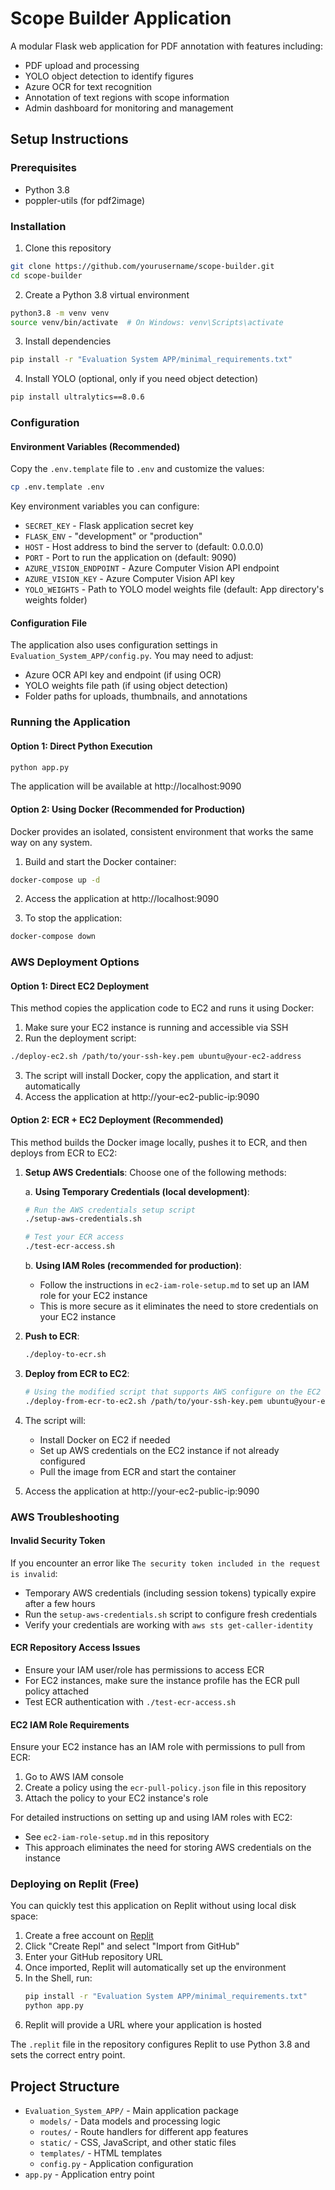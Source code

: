 # Scope Builder Application

A modular Flask web application for PDF annotation with features including:
- PDF upload and processing
- YOLO object detection to identify figures
- Azure OCR for text recognition
- Annotation of text regions with scope information
- Admin dashboard for monitoring and management

## Setup Instructions

### Prerequisites
- Python 3.8
- poppler-utils (for pdf2image)

### Installation

1. Clone this repository
```bash
git clone https://github.com/yourusername/scope-builder.git
cd scope-builder
```

2. Create a Python 3.8 virtual environment
```bash
python3.8 -m venv venv
source venv/bin/activate  # On Windows: venv\Scripts\activate
```

3. Install dependencies
```bash
pip install -r "Evaluation System APP/minimal_requirements.txt"
```

4. Install YOLO (optional, only if you need object detection)
```bash
pip install ultralytics==8.0.6
```

### Configuration

#### Environment Variables (Recommended)
Copy the `.env.template` file to `.env` and customize the values:
```bash
cp .env.template .env
```

Key environment variables you can configure:
- `SECRET_KEY` - Flask application secret key
- `FLASK_ENV` - "development" or "production"
- `HOST` - Host address to bind the server to (default: 0.0.0.0)
- `PORT` - Port to run the application on (default: 9090)
- `AZURE_VISION_ENDPOINT` - Azure Computer Vision API endpoint
- `AZURE_VISION_KEY` - Azure Computer Vision API key
- `YOLO_WEIGHTS` - Path to YOLO model weights file (default: App directory's weights folder)

#### Configuration File
The application also uses configuration settings in `Evaluation_System_APP/config.py`. You may need to adjust:
- Azure OCR API key and endpoint (if using OCR)
- YOLO weights file path (if using object detection)
- Folder paths for uploads, thumbnails, and annotations

### Running the Application

#### Option 1: Direct Python Execution
```bash
python app.py
```

The application will be available at http://localhost:9090

#### Option 2: Using Docker (Recommended for Production)

Docker provides an isolated, consistent environment that works the same way on any system.

1. Build and start the Docker container:
```bash
docker-compose up -d
```

2. Access the application at http://localhost:9090

3. To stop the application:
```bash
docker-compose down
```

### AWS Deployment Options

#### Option 1: Direct EC2 Deployment

This method copies the application code to EC2 and runs it using Docker:

1. Make sure your EC2 instance is running and accessible via SSH
2. Run the deployment script:
```bash
./deploy-ec2.sh /path/to/your-ssh-key.pem ubuntu@your-ec2-address
```

3. The script will install Docker, copy the application, and start it automatically
4. Access the application at http://your-ec2-public-ip:9090

#### Option 2: ECR + EC2 Deployment (Recommended)

This method builds the Docker image locally, pushes it to ECR, and then deploys from ECR to EC2:

1. **Setup AWS Credentials**: Choose one of the following methods:

   a. **Using Temporary Credentials (local development)**:
   ```bash
   # Run the AWS credentials setup script
   ./setup-aws-credentials.sh
   
   # Test your ECR access
   ./test-ecr-access.sh
   ```

   b. **Using IAM Roles (recommended for production)**:
   - Follow the instructions in `ec2-iam-role-setup.md` to set up an IAM role for your EC2 instance
   - This is more secure as it eliminates the need to store credentials on your EC2 instance

2. **Push to ECR**:
   ```bash
   ./deploy-to-ecr.sh
   ```

3. **Deploy from ECR to EC2**:
   ```bash
   # Using the modified script that supports AWS configure on the EC2 instance
   ./deploy-from-ecr-to-ec2.sh /path/to/your-ssh-key.pem ubuntu@your-ec2-address
   ```

4. The script will:
   - Install Docker on EC2 if needed
   - Set up AWS credentials on the EC2 instance if not already configured
   - Pull the image from ECR and start the container
   
5. Access the application at http://your-ec2-public-ip:9090

### AWS Troubleshooting

#### Invalid Security Token
If you encounter an error like `The security token included in the request is invalid`:
- Temporary AWS credentials (including session tokens) typically expire after a few hours
- Run the `setup-aws-credentials.sh` script to configure fresh credentials
- Verify your credentials are working with `aws sts get-caller-identity`

#### ECR Repository Access Issues
- Ensure your IAM user/role has permissions to access ECR
- For EC2 instances, make sure the instance profile has the ECR pull policy attached
- Test ECR authentication with `./test-ecr-access.sh`

#### EC2 IAM Role Requirements

Ensure your EC2 instance has an IAM role with permissions to pull from ECR:

1. Go to AWS IAM console
2. Create a policy using the `ecr-pull-policy.json` file in this repository
3. Attach the policy to your EC2 instance's role

For detailed instructions on setting up and using IAM roles with EC2:
- See `ec2-iam-role-setup.md` in this repository
- This approach eliminates the need for storing AWS credentials on the instance

### Deploying on Replit (Free)

You can quickly test this application on Replit without using local disk space:

1. Create a free account on [Replit](https://replit.com)
2. Click "Create Repl" and select "Import from GitHub"
3. Enter your GitHub repository URL
4. Once imported, Replit will automatically set up the environment
5. In the Shell, run:
   ```bash
   pip install -r "Evaluation System APP/minimal_requirements.txt"
   python app.py
   ```
6. Replit will provide a URL where your application is hosted

The `.replit` file in the repository configures Replit to use Python 3.8 and sets the correct entry point.

## Project Structure
- `Evaluation_System_APP/` - Main application package
  - `models/` - Data models and processing logic
  - `routes/` - Route handlers for different app features
  - `static/` - CSS, JavaScript, and other static files
  - `templates/` - HTML templates
  - `config.py` - Application configuration
- `app.py` - Application entry point